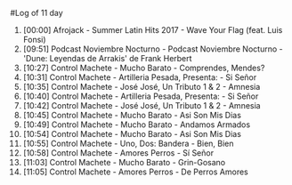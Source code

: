 #Log of 11 day

1. [00:00] Afrojack - Summer Latin Hits 2017 - Wave Your Flag (feat. Luis Fonsi)
1. [09:51] Podcast Noviembre Nocturno - Podcast Noviembre Nocturno - &#039;Dune: Leyendas de Arrakis&#039; de Frank Herbert
1. [10:27] Control Machete - Mucho Barato - Comprendes, Mendes?
1. [10:31] Control Machete - Artilleria Pesada, Presenta: - Si Señor
1. [10:35] Control Machete - José José, Un Tributo 1 & 2 - Amnesia
1. [10:40] Control Machete - Artilleria Pesada, Presenta: - Si Señor
1. [10:42] Control Machete - José José, Un Tributo 1 & 2 - Amnesia
1. [10:45] Control Machete - Mucho Barato - Asi Son Mis Dias
1. [10:49] Control Machete - Mucho Barato - Andamos Armados
1. [10:54] Control Machete - Mucho Barato - Asi Son Mis Dias
1. [10:55] Control Machete - Uno, Dos: Bandera - Bien, Bien
1. [10:58] Control Machete - Amores Perros - Sí Señor
1. [11:03] Control Machete - Mucho Barato - Grin-Gosano
1. [11:05] Control Machete - Amores Perros - De Perros Amores

